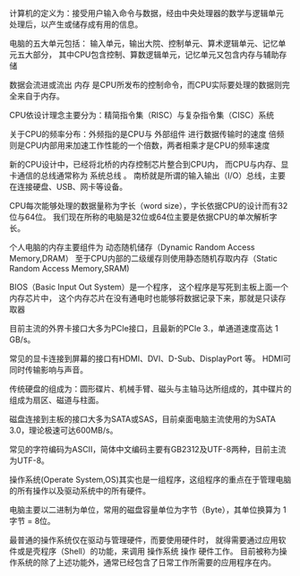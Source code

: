 计算机的定义为：接受用户输入命令与数据，经由中央处理器的数学与逻辑单元
处理后，以产生或储存成有用的信息。

电脑的五大单元包括：
输入单元，输出大院、控制单元、算术逻辑单元、记忆单元五大部分，
其中CPU包含控制、算数逻辑单元，记忆单元又包含内存与辅助存储

数据会流进或流出 内存 是CPU所发布的控制命令，而CPU实际要处理的数据则完全来自于内存。

CPU依设计理念主要分为：精简指令集（RISC）与复杂指令集（CISC）系统

关于CPU的频率分布：外频指的是CPU与 外部组件 进行数据传输时的速度
		倍频则是CPU内部用来加速工作性能的一个倍数，两者相乘才是CPU的频率速度

新的CPU设计中，已经将北桥的内存控制芯片整合到CPU内，
		而CPU与内存、显卡通信的总线通常称为 系统总线 。
		南桥就是所谓的输入输出（I/O）总线，主要在连接硬盘、USB、网卡等设备。

CPU每次能够处理的数据量称为字长（word size），字长依据CPU的设计而有32位与64位。
我们现在所称的电脑是32位或64位主要是依据CPU的单次解析字长。

个人电脑的内存主要组件为
	动态随机储存（Dynamic Random Access Memory,DRAM）
	至于CPU内部的二级缓存则使用静态随机存取内存（Static Random Access Memory,SRAM)

BIOS（Basic Input Out System）是一个程序，
	这个程序是写死到主板上面一个内存芯片中，
	这个内存芯片在没有通电时也能够将数据记录下来，那就是只读存取器

目前主流的外界卡接口大多为PCIe接口，且最新的PCIe 3.，单通道速度高达 1 GB/s。

常见的显卡连接到屏幕的接口有HDMI、DVI、D-Sub、DisplayPort 等。 HDMI可同时传输影响与声音。

传统硬盘的组成为：圆形碟片、机械手臂、磁头与主轴马达所组成的，其中碟片的组成为扇区、磁道与柱面。

磁盘连接到主板的接口大多为SATA或SAS，目前桌面电脑主流使用的为SATA 3.0，理论极速可达600MB/s。

常见的字符编码为ASCII，简体中文编码主要有GB2312及UTF-8两种，目前主流为UTF-8。

操作系统(Operate System,OS)其实也是一组程序，这组程序的重点在于管理电脑的所有操作以及驱动系统中的所有硬件。

电脑主要以二进制为单位，常用的磁盘容量单位为字节（Byte），其单位换算为 1字节 = 8位。

最普通的操作系统仅在驱动与管理硬件，而要使用硬件时，
就得需要通过应用软件或是壳程序（Shell）的功能，来调用 操作系统 操作 硬件工作。 
目前被称为操作系统的除了上述功能外，通常已经包含了日常工作所需要的应用程序在内。